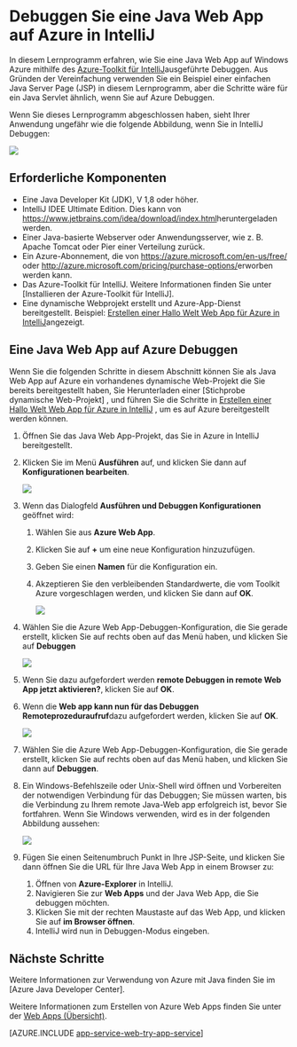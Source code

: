 <properties 
    pageTitle="Debuggen eine Java Web App auf Azure in IntelliJ | Microsoft Azure" 
    description="In diesem Lernprogramm erfahren Sie, wie Sie mithilfe der Azure-Toolkit für IntelliJ eine Java Web App auf Windows Azure ausgeführte Debuggen." 
    services="app-service\web" 
    documentationCenter="java" 
    authors="selvasingh" 
    manager="wpickett" 
    editor=""/>

<tags 
    ms.service="app-service-web" 
    ms.workload="web" 
    ms.tgt_pltfrm="na" 
    ms.devlang="Java" 
    ms.topic="article" 
    ms.date="09/20/2016" 
    ms.author="asirveda;robmcm"/>

# <a name="debug-a-java-web-app-on-azure-in-intellij"></a>Debuggen Sie eine Java Web App auf Azure in IntelliJ

In diesem Lernprogramm erfahren, wie Sie eine Java Web App auf Windows Azure mithilfe des [Azure-Toolkit für IntelliJ]ausgeführte Debuggen. Aus Gründen der Vereinfachung verwenden Sie ein Beispiel einer einfachen Java Server Page (JSP) in diesem Lernprogramm, aber die Schritte wäre für ein Java Servlet ähnlich, wenn Sie auf Azure Debuggen.

Wenn Sie dieses Lernprogramm abgeschlossen haben, sieht Ihrer Anwendung ungefähr wie die folgende Abbildung, wenn Sie in IntelliJ Debuggen:

![][01]
 
## <a name="prerequisites"></a>Erforderliche Komponenten

* Eine Java Developer Kit (JDK), V 1,8 oder höher.
* IntelliJ IDEE Ultimate Edition. Dies kann von <https://www.jetbrains.com/idea/download/index.html>heruntergeladen werden.
* Einer Java-basierte Webserver oder Anwendungsserver, wie z. B. Apache Tomcat oder Pier einer Verteilung zurück.
* Ein Azure-Abonnement, die von <https://azure.microsoft.com/en-us/free/> oder <http://azure.microsoft.com/pricing/purchase-options/>erworben werden kann.
* Das Azure-Toolkit für IntelliJ. Weitere Informationen finden Sie unter [Installieren der Azure-Toolkit für IntelliJ].
* Eine dynamische Webprojekt erstellt und Azure-App-Dienst bereitgestellt. Beispiel: [Erstellen einer Hallo Welt Web App für Azure in IntelliJ]angezeigt.

## <a name="to-debug-a-java-web-app-on-azure"></a>Eine Java Web App auf Azure Debuggen

Wenn Sie die folgenden Schritte in diesem Abschnitt können Sie als Java Web App auf Azure ein vorhandenes dynamische Web-Projekt die Sie bereits bereitgestellt haben, Sie Herunterladen einer [Stichprobe dynamische Web-Projekt] , und führen Sie die Schritte in [Erstellen einer Hallo Welt Web App für Azure in IntelliJ] , um es auf Azure bereitgestellt werden können. 

1. Öffnen Sie das Java Web App-Projekt, das Sie in Azure in IntelliJ bereitgestellt.

1. Klicken Sie im Menü **Ausführen** auf, und klicken Sie dann auf **Konfigurationen bearbeiten**.

    ![][02]

1. Wenn das Dialogfeld **Ausführen und Debuggen Konfigurationen** geöffnet wird: 

    1. Wählen Sie aus **Azure Web App**.
    1. Klicken Sie auf **+** um eine neue Konfiguration hinzuzufügen.
    1. Geben Sie einen **Namen** für die Konfiguration ein.
    1. Akzeptieren Sie den verbleibenden Standardwerte, die vom Toolkit Azure vorgeschlagen werden, und klicken Sie dann auf **OK**.

        ![][03]

1. Wählen Sie die Azure Web App-Debuggen-Konfiguration, die Sie gerade erstellt, klicken Sie auf rechts oben auf das Menü haben, und klicken Sie auf **Debuggen**

    ![][04]

1. Wenn Sie dazu aufgefordert werden **remote Debuggen in remote Web App jetzt aktivieren?**, klicken Sie auf **OK**.

1. Wenn die **Web app kann nun für das Debuggen Remoteprozeduraufruf**dazu aufgefordert werden, klicken Sie auf **OK**.

    ![][05]

1. Wählen Sie die Azure Web App-Debuggen-Konfiguration, die Sie gerade erstellt, klicken Sie auf rechts oben auf das Menü haben, und klicken Sie dann auf **Debuggen**.

1. Ein Windows-Befehlszeile oder Unix-Shell wird öffnen und Vorbereiten der notwendigen Verbindung für das Debuggen; Sie müssen warten, bis die Verbindung zu Ihrem remote Java-Web app erfolgreich ist, bevor Sie fortfahren. Wenn Sie Windows verwenden, wird es in der folgenden Abbildung aussehen:

    ![][06]

1. Fügen Sie einen Seitenumbruch Punkt in Ihre JSP-Seite, und klicken Sie dann öffnen Sie die URL für Ihre Java Web App in einem Browser zu:

    1. Öffnen von **Azure-Explorer** in IntelliJ.
    1. Navigieren Sie zur **Web Apps** und der Java Web App, die Sie debuggen möchten.
    1. Klicken Sie mit der rechten Maustaste auf das Web App, und klicken Sie auf **im Browser öffnen**.
    1. IntelliJ wird nun in Debuggen-Modus eingeben.

## <a name="next-steps"></a>Nächste Schritte

Weitere Informationen zur Verwendung von Azure mit Java finden Sie im [Azure Java Developer Center].

Weitere Informationen zum Erstellen von Azure Web Apps finden Sie unter der [Web Apps (Übersicht)].

[AZURE.INCLUDE [app-service-web-try-app-service](../../includes/app-service-web-try-app-service.md)]

<!-- URL List -->

[Azure App Service]: http://go.microsoft.com/fwlink/?LinkId=529714
[Azure-Toolkit für IntelliJ]: ../azure-toolkit-for-intellij.md
[Installation des Azure Toolkits für IntelliJ]: ../azure-toolkit-for-intellij-installation.md
[Erstellen einer Hallo Welt Web App für Azure in IntelliJ]: ./app-service-web-intellij-create-hello-world-web-app.md
[Beispiel für dynamische Web-Projekt]: http://go.microsoft.com/fwlink/?LinkId=817337

[Azure Java-Entwicklercenter]: https://azure.microsoft.com/develop/java/
[Web Apps (Übersicht)]: ./app-service-web-overview.md

<!-- IMG List -->

[01]: ./media/app-service-web-debug-java-web-app-in-intellij/01-debug-java-web-app-in-intellij.png
[02]: ./media/app-service-web-debug-java-web-app-in-intellij/02-configure-intellij-remote-debug.png
[03]: ./media/app-service-web-debug-java-web-app-in-intellij/03-debug-configuration.png
[04]: ./media/app-service-web-debug-java-web-app-in-intellij/04-select-debug.png
[05]: ./media/app-service-web-debug-java-web-app-in-intellij/05-ready-for-remote-debugging.png
[06]: ./media/app-service-web-debug-java-web-app-in-intellij/06-windows-command-prompt-connection-successful-to-remote.png
